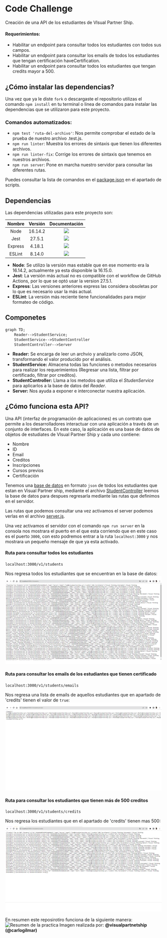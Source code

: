 # Code Challenge
Creación de una API de los estudiantes de VIsual Partner Ship.
#### Requerimientos:
- Habilitar un endpoint para consultar todos los estudiantes con todos sus campos.
- Habilitar un endpoint para consultar los emails de todos los estudiantes que tengan certificación haveCertification.
- Habilitar un endpoint para consultar todos los estudiantes que tengan credits mayor a 500.

## ¿Cómo instalar las dependencias?
Una vez que ya le diste `fork` o descargaste el repositorio utilizas el comando `npm install` en tu terminal o linea de comandos para instalar las dependencias que se utilizaron para este proyecto.

### Comandos automatizados:
- `npm test 'ruta-del-archivo'`: Nos permite comprobar el estado de la prueba de nuestro archivo .test.js.
- `npm run linter`: Muestra los errores de sintaxis que tienen los diferentes archivos.
- `npm run linter-fix`: Corrige los errores de sintaxis que tenemos en nuestros archivos.
- `npm run server`: Pone en marcha nuestro servidor para consultar las diferentes rutas.

Puedes consultar la lista de comandos en el [package.json](https://github.com/iRetr0o/Code_Challenge/blob/main/package.json) en el apartado de scripts.

## Dependencias
Las dependencias utilizadas para este proyecto son:

| Nombre  | Versión | Documentación | 
| :------------: | :------------: | :------------: |
| Node | 16.14.2 | <a href="https://nodejs.org/docs/latest-v16.x/api/index.html" target="_blank"><img src="https://img.shields.io/badge/🔗 Node-Documentation-green?style=for-the-badge"></a> |
| Jest | 27.5.1  | <a href="https://jestjs.io/docs/27.x/getting-started" target="_blank"><img src="https://img.shields.io/badge/Jest-Documentation-brightgreen?style=for-the-badge&logo=jest"></a> |
| Express | 4.18.1 | <a href="https://expressjs.com/en/4x/api.html" target="_blank"><img src="https://img.shields.io/badge/Express-Documentation-lightgray?style=for-the-badge&logo=express"></a> |
| ESLint | 8.14.0 | <a href="https://expressjs.com/en/4x/api.html" target="_blank"><img src="https://img.shields.io/badge/ESLint-Documentation-purple?style=for-the-badge&logo=ESLint"></a> |
- **Node**: Se utilizo la versión mas estable que en ese momento era la 16.14.2, actualmente ya esta disponible la 16.15.0.
- **Jest**: La versión más actual no es compatible con el workflow de GitHub Actions, por lo que se optó usar la version 27.5.1.
- **Express**: Las versiones anteriores express las considera obsoletas por lo que es necesario usar la más actual.
- **ESLint**: La versión más reciente tiene funcionalidades para mejor formateo de código.


## Componetes
```mermaid
graph TD;
    Reader-->StudentService;
    StudentService-->StudentController
    StudentController-->Server
```
+ **Reader:** Se encarga de leer un archvio y analizarlo como JSON, transformando el valor producido por el análisis.
+ **StudentService:** Almacena todas las funciones o metodos necesarios para realizar los requerimientos (Regresar una lista, filtrar por certificado, filtrar por creditos).
+ **StudentController:** Llama a los metodos que utiliza el *StudenService* para aplicarlos a la base de datos del *Reader*.
+ **Server:** Nos ayuda a exponer e interconectar nuestra aplicación.

## ¿Cómo funciona esta API?
Una API (interfaz de programación de aplicaciones) es un contrato que permite a los desarrolladores interactuar con una aplicación a través de un conjunto de interfaces. En este caso, la aplicación es una base de datos de objetos de estudiates de VIsual Partner Ship y cada uno contiene:
- Nombre
- ID
- Email
- Creditos
- Inscripciones
- Cursos previos
- Certificación

Tenemos una [base de datos](https://github.com/iRetr0o/Code_Challenge/blob/main/visualpartners.json) en formato `json` de todos los estudiantes que estan en Visual Partner ship, mediante el archivo [StudentController](https://github.com/iRetr0o/Code_Challenge/blob/main/test/controllers/StudentController.test.js) leemos la base de datos para despues regresarla mediante las rutas que definimos en el servidor.

Las rutas que podemos consultar una vez activamos el server podemos verlas en el archivo [server.js](https://github.com/iRetr0o/Code_Challenge/blob/main/lib/server.js).

Una vez activamos el servidor con el comando `npm run server` en la consola nos mostrara el puerto en el que esta corriendo que en este caso es el puerto `3000`, con esto podremos entrar a la ruta `localhost:3000` y nos mostrara un pequeño mensaje de que ya esta activado.
#### Ruta para consultar todos los estudiantes
`localhost:3000/v1/students`

Nos regresa todos los estudiantes que se encuentran en la base de datos:
<img src="./images/Students.png">

#### Ruta para consultar los emails de los estudiantes que tienen certificado
`localhost:3000/v1/students/emails`

Nos regresa una lista de emails de aquellos estudiantes que en apartado de 'credits' tienen el valor de `true`:
<img src="./images/Emails.png">

#### Ruta para consultar los estudiantes que tienen más de 500 creditos
`localhost:3000/v1/students/credits`

Nos regresa los estudiantes que en el apartado de 'credits' tienen mas 500:
<img src="./images/Creditos.png">

En resumen este reposirotiro funciona de la siguiente manera:
<img src="https://user-images.githubusercontent.com/17634377/165870375-fe5a730a-eada-4abe-ac9c-42334e003b18.png" alt="Resumen de la practica">
Imagen realizada por: **@visualpartnetship (@carlogilmar)**
